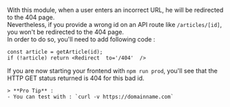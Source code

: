 With this module, when a user enters an incorrect URL, he will be redirected to the 404 page. <br/>
Nevertheless, if you provide a wrong id on an API route like `/articles/[id]`, you won't be redirected to the 404 page. <br/>
In order to do so, you'll need to add following code :
```
const article = getArticle(id);
if (!article) return <Redirect  to='/404'  />
```

If you are now starting your frontend with `npm run prod`, you'll see that the HTTP GET status returned is 404 for this bad id. <br/>

	> **Pro Tip** : 
	- You can test with : `curl -v https://domainname.com`

